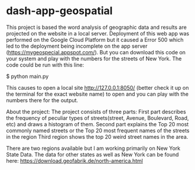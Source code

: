 # dash-app-geospatial
This project is based the word analysis of geographic data and results are projected on the website in a local server. Deployment of this web app was performed on the Google Cloud Platform but it caused a Error 500 which led to the deployment being incomplete on the app server (https://mygeospecial.appspot.com/). But you can download this code on your system and play with the numbers for the streets of New York. The code could be run with this line:

$ python main.py

This causes to open a local site http://127.0.0.1:8050/ (better check it up on the terminal for the exact website name) to open and you can play with the numbers there for the output.

About the project: The project consists of three parts:
First part describes the frequency of peculiar types of streets(street, Avenue, Boulevard, Road, etc) and draws a histogram of them.
Second part explains the Top 20 most commonly named streets or the Top 20 most frequent names of the streets in the region
Third region shows the top 20 weird street names in the area.

There are two regions available but I am working primarily on New York State Data. The data for other states as well as New York can be found here: https://download.geofabrik.de/north-america.html
